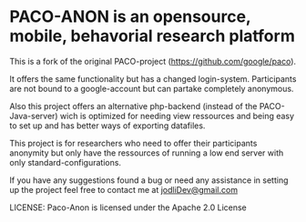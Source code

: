 # PACO-ANON is an opensource, mobile, behavorial research platform
This is a fork of the original PACO-project (https://github.com/google/paco).


It offers the same functionality but has a changed login-system. Participants
are not bound to a google-account but can partake completely anonymous.

Also this project offers an alternative php-backend (instead of the PACO-Java-server)
wich is optimized for needing view ressources and being easy to set up and has better ways
of exporting datafiles.


This project is for researchers who need to offer their participants anonymity but only have
the ressources of running a low end server with only standard-configurations.



If you have any suggestions found a bug or need any assistance in setting up the project feel
free to contact me at jodliDev@gmail.com


LICENSE:
Paco-Anon is licensed under the Apache 2.0 License
